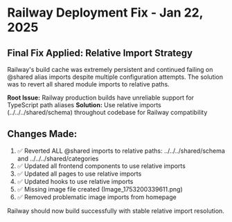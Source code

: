 # Railway Deployment Fix - Jan 22, 2025

## Final Fix Applied: Relative Import Strategy

Railway's build cache was extremely persistent and continued failing on @shared alias imports despite multiple configuration attempts. The solution was to revert all shared module imports to relative paths.

**Root Issue:** Railway production builds have unreliable support for TypeScript path aliases
**Solution:** Use relative imports (../../../shared/schema) throughout codebase for Railway compatibility

## Changes Made:
1. ✅ Reverted ALL @shared imports to relative paths: ../../../shared/schema and ../../../shared/categories
2. ✅ Updated all frontend components to use relative imports  
3. ✅ Updated all pages to use relative imports
4. ✅ Updated hooks to use relative imports
5. ✅ Missing image file created (Image_1753200339611.png)
6. ✅ Removed problematic image imports from homepage

Railway should now build successfully with stable relative import resolution.